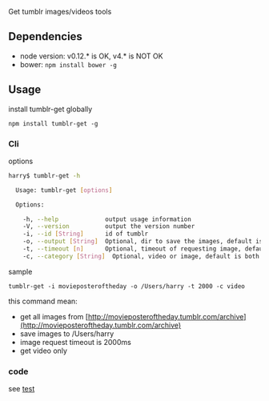 Get tumblr images/videos tools

## Dependencies
 * node version: v0.12.* is OK, v4.* is NOT OK
 * bower: `npm install bower -g`


## Usage

install tumblr-get globally

`npm install tumblr-get -g`

### Cli

options
```bash
harry$ tumblr-get -h

  Usage: tumblr-get [options]

  Options:

    -h, --help             output usage information
    -V, --version          output the version number
    -i, --id [String]      id of tumblr
    -o, --output [String]  Optional, dir to save the images, default is current path
    -t, --timeout [n]      Optional, timeout of requesting image, default is 10s
    -c, --category [String]  Optional, video or image, default is both

```

sample

`tumblr-get -i movieposteroftheday -o /Users/harry -t 2000 -c video`

this command mean: 

 * get all images from [http://movieposteroftheday.tumblr.com/archive](http://movieposteroftheday.tumblr.com/archive)
 * save images to /Users/harry
 * image request timeout is 2000ms
 * get video only

### code
see [test](https://github.com/hcnode/tumblr-get/blob/master/test/test.js)

